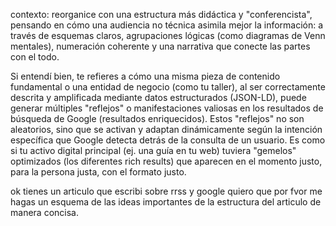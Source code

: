 contexto:
reorganice con una estructura más didáctica y "conferencista", pensando en cómo una audiencia no técnica asimila mejor la información: a través de esquemas claros, agrupaciones lógicas (como diagramas de Venn mentales), numeración coherente y una narrativa que conecte las partes con el todo.

Si entendí bien, te refieres a cómo una misma pieza de contenido fundamental o una entidad de negocio (como tu taller), al ser correctamente descrita y amplificada mediante datos estructurados (JSON-LD), puede generar múltiples "reflejos" o manifestaciones valiosas en los resultados de búsqueda de Google (resultados enriquecidos). Estos "reflejos" no son aleatorios, sino que se activan y adaptan dinámicamente según la intención específica que Google detecta detrás de la consulta de un usuario. Es como si tu activo digital principal (ej. una guía en tu web) tuviera "gemelos" optimizados (los diferentes rich results) que aparecen en el momento justo, para la persona justa, con el formato justo.

ok tienes un articulo que escribi sobre rrss y google quiero que por fvor me hagas un esquema de las ideas importantes de la estructura del articulo de manera concisa.
